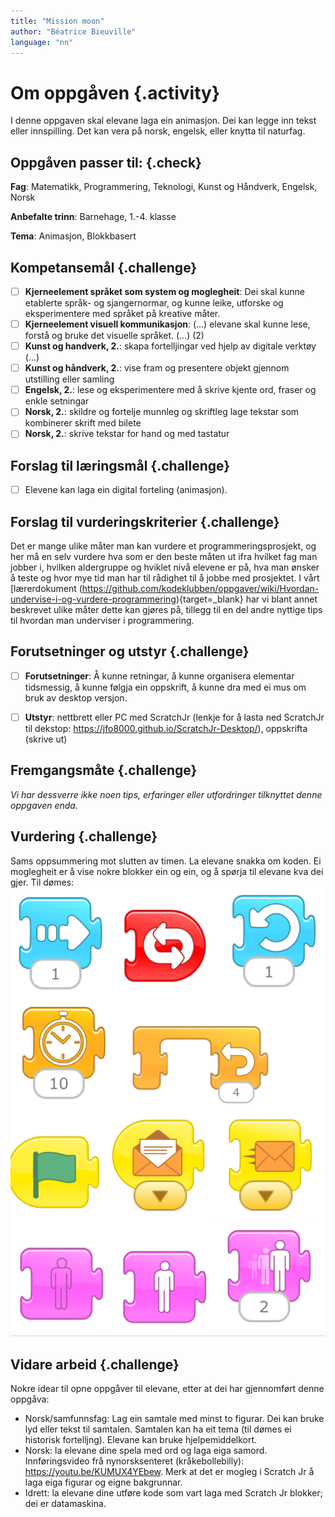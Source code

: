 ```yaml
---
title: "Mission moon"
author: "Béatrice Bieuville" 
language: "nn"
---
```



# Om oppgåven {.activity}

I denne oppgaven skal elevane laga ein animasjon. Dei kan legge inn tekst eller innspilling. Det kan vera på norsk, engelsk, eller knytta til naturfag.

## Oppgåven passer til: {.check}

 **Fag**: Matematikk, Programmering, Teknologi, Kunst og Håndverk, Engelsk, Norsk

**Anbefalte trinn**: Barnehage, 1.-4. klasse

**Tema**: Animasjon, Blokkbasert

## Kompetansemål {.challenge}

- [ ] **Kjerneelement språket som system og moglegheit**: Dei skal kunne etablerte språk- og sjangernormar, og kunne leike, utforske og eksperimentere med språket på kreative måter.
- [ ] **Kjerneelement visuell kommunikasjon**: (...) elevane skal kunne lese, forstå og bruke det visuelle språket. (...)
(2) 
- [ ] **Kunst og handverk, 2.**: skapa fortelljingar ved hjelp av digitale verktøy (...)
- [ ] **Kunst og håndverk, 2.**: vise fram og presentere objekt gjennom utstilling eller samling 
- [ ] **Engelsk, 2.**: lese og eksperimentere med å skrive kjente ord, fraser og enkle setningar
- [ ] **Norsk, 2.**: skildre og fortelje munnleg og skriftleg 
lage tekstar som kombinerer skrift med bilete
- [ ] **Norsk, 2.**: skrive tekstar for hand og med tastatur 

## Forslag til læringsmål {.challenge}

- [ ] Elevene kan laga ein digital forteling (animasjon).

## Forslag til vurderingskriterier {.challenge}

Det er mange ulike måter man kan vurdere et programmeringsprosjekt, og her må en
selv vurdere hva som er den beste måten ut ifra hvilket fag man jobber i, hvilken aldergruppe og hviklet nivå elevene er på, hva man ønsker å teste og hvor mye tid man har til rådighet til å jobbe med prosjektet. I vårt [lærerdokument (https://github.com/kodeklubben/oppgaver/wiki/Hvordan-undervise-i-og-vurdere-programmering){target=_blank} har vi blant
annet beskrevet ulike måter dette kan gjøres på, tillegg til en del andre nyttige tips til hvordan man underviser i programmering.

## Forutsetninger og utstyr {.challenge}

- [ ] **Forutsetninger**: Å kunne retningar, å kunne organisera elementar tidsmessig, å kunne følgja ein oppskrift, å kunne dra med ei mus om bruk av desktop versjon.

- [ ] **Utstyr**: nettbrett eller PC med ScratchJr (lenkje for å lasta ned ScratchJr til dekstop:  https://jfo8000.github.io/ScratchJr-Desktop/), oppskrifta (skrive ut)


## Fremgangsmåte {.challenge}

*Vi har dessverre ikke noen tips, erfaringer eller utfordringer tilknyttet denne
oppgaven enda.*

## Vurdering {.challenge}

Sams oppsummering mot slutten av timen. La elevane snakka om koden. Ei moglegheit er å vise nokre blokker ein og ein, og å spørja til elevane kva dei gjer. Til dømes:
![vurdering](vurdering.png) 

## Vidare arbeid {.challenge}

Nokre idear til opne oppgåver til elevane, etter at dei har gjennomført denne oppgåva:
- Norsk/samfunnsfag: Lag ein samtale med minst to figurar. Dei kan bruke lyd eller tekst til samtalen. Samtalen kan ha eit tema (til dømes ei historisk fortelljng). Elevane kan bruke hjelpemiddelkort.
- Norsk: la elevane dine spela med ord og laga eiga samord. Innføringsvideo frå nynorsksenteret (kråkebollebilly): https://youtu.be/KUMUX4YEbew. Merk at det er mogleg i Scratch Jr å laga eiga figurar og eigne bakgrunnar. 
- Idrett: la elevane dine utføre kode som vart laga med Scratch Jr blokker; dei er datamaskina.